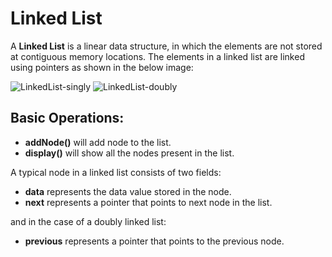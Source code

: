# Linked List

A <b>Linked List</b> is a linear data structure, in which the elements are not stored at contiguous memory locations. The elements in a linked list are linked using pointers as shown in the below image:

![LinkedList-singly](https://user-images.githubusercontent.com/57627290/234336376-bfc93cc6-1b0c-42cb-9112-86589e059415.png)
![LinkedList-doubly](https://user-images.githubusercontent.com/57627290/234336368-35c35384-2d38-440e-8985-8041ba12807e.png)

## Basic Operations:

- **addNode()** will add node to the list. 
- **display()** will show all the nodes present in the list.

A typical node in a linked list consists of two fields:

- **data** represents the data value stored in the node.
- **next** represents a pointer that points to next node in the list.

and in the case of a doubly linked list:
- **previous** represents a pointer that points to the previous node.
